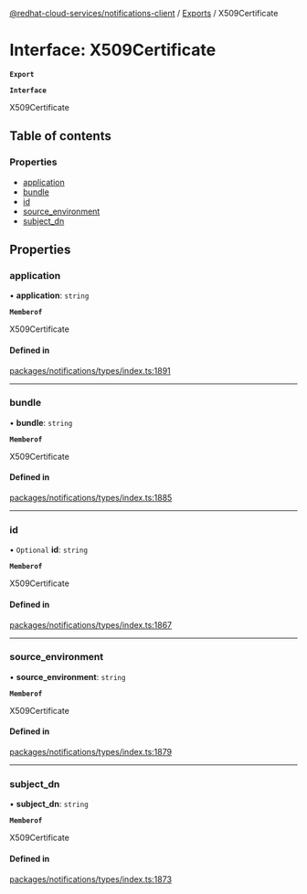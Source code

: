 [@redhat-cloud-services/notifications-client](../README.md) / [Exports](../modules.md) / X509Certificate

# Interface: X509Certificate

**`Export`**

**`Interface`**

X509Certificate

## Table of contents

### Properties

- [application](X509Certificate.md#application)
- [bundle](X509Certificate.md#bundle)
- [id](X509Certificate.md#id)
- [source\_environment](X509Certificate.md#source_environment)
- [subject\_dn](X509Certificate.md#subject_dn)

## Properties

### application

• **application**: `string`

**`Memberof`**

X509Certificate

#### Defined in

[packages/notifications/types/index.ts:1891](https://github.com/RedHatInsights/javascript-clients/blob/master/packages/notifications/types/index.ts#L1891)

___

### bundle

• **bundle**: `string`

**`Memberof`**

X509Certificate

#### Defined in

[packages/notifications/types/index.ts:1885](https://github.com/RedHatInsights/javascript-clients/blob/master/packages/notifications/types/index.ts#L1885)

___

### id

• `Optional` **id**: `string`

**`Memberof`**

X509Certificate

#### Defined in

[packages/notifications/types/index.ts:1867](https://github.com/RedHatInsights/javascript-clients/blob/master/packages/notifications/types/index.ts#L1867)

___

### source\_environment

• **source\_environment**: `string`

**`Memberof`**

X509Certificate

#### Defined in

[packages/notifications/types/index.ts:1879](https://github.com/RedHatInsights/javascript-clients/blob/master/packages/notifications/types/index.ts#L1879)

___

### subject\_dn

• **subject\_dn**: `string`

**`Memberof`**

X509Certificate

#### Defined in

[packages/notifications/types/index.ts:1873](https://github.com/RedHatInsights/javascript-clients/blob/master/packages/notifications/types/index.ts#L1873)
